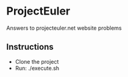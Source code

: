 # ProjectEuler

Answers to projecteuler.net website problems

## Instructions

- Clone the project
- Run: ./execute.sh
